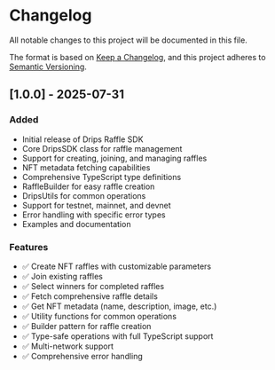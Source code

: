 # Changelog

All notable changes to this project will be documented in this file.

The format is based on [Keep a Changelog](https://keepachangelog.com/en/1.0.0/),
and this project adheres to [Semantic Versioning](https://semver.org/spec/v2.0.0.html).

## [1.0.0] - 2025-07-31

### Added
- Initial release of Drips Raffle SDK
- Core DripsSDK class for raffle management
- Support for creating, joining, and managing raffles
- NFT metadata fetching capabilities
- Comprehensive TypeScript type definitions
- RaffleBuilder for easy raffle creation
- DripsUtils for common operations
- Support for testnet, mainnet, and devnet
- Error handling with specific error types
- Examples and documentation

### Features
- ✅ Create NFT raffles with customizable parameters
- ✅ Join existing raffles
- ✅ Select winners for completed raffles
- ✅ Fetch comprehensive raffle details
- ✅ Get NFT metadata (name, description, image, etc.)
- ✅ Utility functions for common operations
- ✅ Builder pattern for raffle creation
- ✅ Type-safe operations with full TypeScript support
- ✅ Multi-network support
- ✅ Comprehensive error handling
